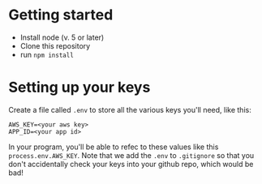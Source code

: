 

# Getting started

* Install node (v. 5 or later)
* Clone this repository
* run `npm install`

# Setting up your keys

Create a file called `.env` to store all the various keys you'll need, like this:

```
AWS_KEY=<your aws key>
APP_ID=<your app id>
```

In your program, you'll be able to refec to these values like this `process.env.AWS_KEY`.  Note that we add the `.env` to `.gitignore` so that you don't accidentally check your keys into your github repo, which would be bad!
